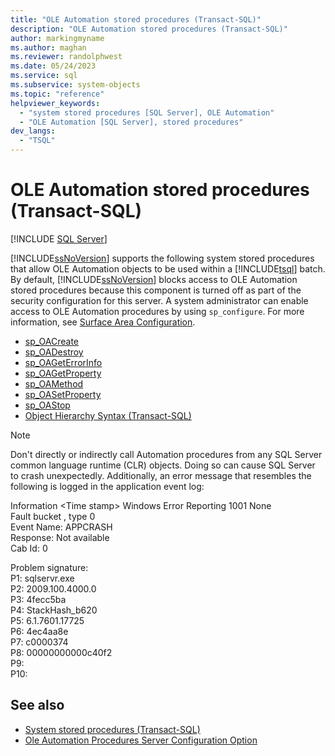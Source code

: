 ```yaml
---
title: "OLE Automation stored procedures (Transact-SQL)"
description: "OLE Automation stored procedures (Transact-SQL)"
author: markingmyname
ms.author: maghan
ms.reviewer: randolphwest
ms.date: 05/24/2023
ms.service: sql
ms.subservice: system-objects
ms.topic: "reference"
helpviewer_keywords:
  - "system stored procedures [SQL Server], OLE Automation"
  - "OLE Automation [SQL Server], stored procedures"
dev_langs:
  - "TSQL"
---
```

# OLE Automation stored procedures (Transact-SQL)

[!INCLUDE [SQL Server](../../includes/applies-to-version/sqlserver.md)]

[!INCLUDE[ssNoVersion](../../includes/ssnoversion-md.md)] supports the following system stored procedures that allow OLE Automation objects to be used within a [!INCLUDE[tsql](../../includes/tsql-md.md)] batch. By default, [!INCLUDE[ssNoVersion](../../includes/ssnoversion-md.md)] blocks access to OLE Automation stored procedures because this component is turned off as part of the security configuration for this server. A system administrator can enable access to OLE Automation procedures by using `sp_configure`. For more information, see [Surface Area Configuration](../../relational-databases/security/surface-area-configuration.md).

- [sp_OACreate](sp-oacreate-transact-sql.md)
- [sp_OADestroy](sp-oadestroy-transact-sql.md)
- [sp_OAGetErrorInfo](sp-oageterrorinfo-transact-sql.md)
- [sp_OAGetProperty](sp-oagetproperty-transact-sql.md)
- [sp_OAMethod](sp-oamethod-transact-sql.md)
- [sp_OASetProperty](sp-oasetproperty-transact-sql.md)
- [sp_OAStop](sp-oastop-transact-sql.md)
- [Object Hierarchy Syntax (Transact-SQL)](object-hierarchy-syntax-transact-sql.md)

> [!NOTE]  
> Don't directly or indirectly call Automation procedures from any SQL Server common language runtime (CLR) objects. Doing so can cause SQL Server to crash unexpectedly. Additionally, an error message that resembles the following is logged in the application event log:
>  
> Information \<Time stamp> Windows Error Reporting 1001 None  
Fault bucket , type 0  
Event Name: APPCRASH  
Response: Not available  
Cab Id: 0  
>  
> Problem signature:  
P1: sqlservr.exe  
P2: 2009.100.4000.0  
P3: 4fecc5ba  
P4: StackHash_b620  
P5: 6.1.7601.17725  
P6: 4ec4aa8e  
P7: c0000374  
P8: 00000000000c40f2  
P9:  
P10:

## See also

- [System stored procedures (Transact-SQL)](system-stored-procedures-transact-sql.md)
- [Ole Automation Procedures Server Configuration Option](../../database-engine/configure-windows/ole-automation-procedures-server-configuration-option.md)
